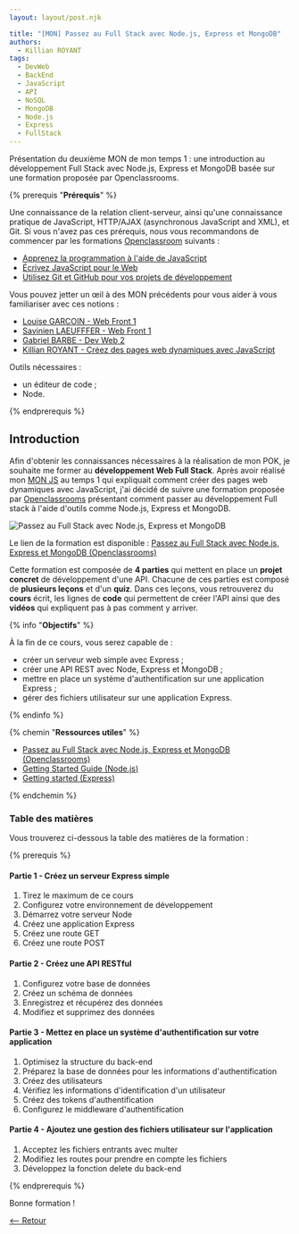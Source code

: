 ```yaml
---
layout: layout/post.njk

title: "[MON] Passez au Full Stack avec Node.js, Express et MongoDB"
authors:
  - Killian ROYANT
tags:
  - DevWeb
  - BackEnd
  - JavaScript
  - API
  - NoSQL
  - MongoDB
  - Node.js
  - Express
  - FullStack
---
```


<!-- début résumé -->

Présentation du deuxième MON de mon temps 1 : une introduction au développement Full Stack avec Node.js, Express et MongoDB basée sur une formation proposée par Openclassrooms.

<!-- fin résumé -->

{% prerequis "**Prérequis**" %}

Une connaissance de la relation client-serveur, ainsi qu'une connaissance pratique de JavaScript, HTTP/AJAX (asynchronous JavaScript and XML), et Git. Si vous n'avez pas ces prérequis, nous vous recommandons de commencer par les formations [Openclassroom](https://openclassrooms.com) suivants :  

- [Apprenez la programmation à l'aide de JavaScript](https://openclassrooms.com/fr/courses/6175841-apprenez-a-programmer-avec-javascript)
- [Écrivez JavaScript pour le Web](https://openclassrooms.com/fr/courses/5543061-ecrivez-du-javascript-pour-le-web)
- [Utilisez Git et GitHub pour vos projets de développement](https://openclassrooms.com/fr/courses/5641721-utilisez-git-et-github-pour-vos-projets-de-developpement)

Vous pouvez jetter un œil à des MON précédents pour vous aider à vous familiariser avec ces notions :

- [Louise GARCOIN - Web Front 1](../../../LG/MON2/)
- [Savinien LAEUFFFER - Web Front 1](../../../SL/webfront/web-front-1/)
- [Gabriel BARBE - Dev Web 2](../../../GB/Mons/Devweb2/)
- [Killian ROYANT - Créez des pages web dynamiques avec JavaScript](../js/)

Outils nécessaires :

- un éditeur de code ;
- Node.

{% endprerequis %}

## Introduction

Afin d'obtenir les connaissances nécessaires à la réalisation de mon POK, je souhaite me former au **développement Web Full Stack**. Après avoir réalisé mon [MON JS](../js/) au temps 1 qui expliquait comment créer des pages web dynamiques avec JavaScript, j'ai décidé de suivre une formation proposée par [Openclassrooms](https://openclassrooms.com/fr) présentant comment passer au développement Full stack à l'aide d'outils comme Node.js, Express et MongoDB.

![Passez au Full Stack avec Node.js, Express et MongoDB](https://i.vimeocdn.com/video/831167886-a5fc36e3ebad0faa112367f30c68d4f32ae1f759bee515b454169908dc55db2f-d_640)

Le lien de la formation est disponible : [Passez au Full Stack avec Node.js, Express et MongoDB (Openclassrooms)](https://openclassrooms.com/fr/courses/6390246-passez-au-full-stack-avec-node-js-express-et-mongodb)

Cette formation est composée de **4 parties** qui mettent en place un **projet concret** de développement d'une API. Chacune de ces parties est composé de **plusieurs leçons** et d'un **quiz**. Dans ces leçons, vous retrouverez du **cours** écrit, les lignes de **code** qui permettent de créer l'API ainsi que des **vidéos** qui expliquent pas à pas comment y arriver.

{% info "**Objectifs**" %}

À la fin de ce cours, vous serez capable de :

- créer un serveur web simple avec Express ;
- créer une API REST avec Node, Express et MongoDB ;
- mettre en place un système d'authentification sur une application Express ;
- gérer des fichiers utilisateur sur une application Express.

{% endinfo %}

{% chemin "**Ressources utiles**" %}

- [Passez au Full Stack avec Node.js, Express et MongoDB (Openclassrooms)](https://openclassrooms.com/fr/courses/6390246-passez-au-full-stack-avec-node-js-express-et-mongodb)
- [Getting Started Guide (Node.js)](https://nodejs.org/en/docs/guides/getting-started-guide/)
- [Getting started (Express)](https://expressjs.com/en/starter/installing.html)

{% endchemin %}

### Table des matières

Vous trouverez ci-dessous la table des matières de la formation :

{% prerequis %}

#### Partie 1 - Créez un serveur Express simple

1. Tirez le maximum de ce cours
2. Configurez votre environnement de développement
3. Démarrez votre serveur Node
4. Créez une application Express
5. Créez une route GET
6. Créez une route POST

#### Partie 2 - Créez une API RESTful

1. Configurez votre base de données
2. Créez un schéma de données
3. Enregistrez et récupérez des données
4. Modifiez et supprimez des données

#### Partie 3 - Mettez en place un système d'authentification sur votre application

1. Optimisez la structure du back-end
2. Préparez la base de données pour les informations d'authentification
3. Créez des utilisateurs
4. Vérifiez les informations d'identification d'un utilisateur
5. Créez des tokens d'authentification
6. Configurez le middleware d'authentification

#### Partie 4 - Ajoutez une gestion des fichiers utilisateur sur l'application

1. Acceptez les fichiers entrants avec multer
2. Modifiez les routes pour prendre en compte les fichiers
3. Développez la fonction delete du back-end

{% endprerequis %}

Bonne formation !

[<-- Retour](../)
